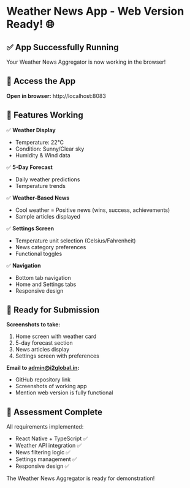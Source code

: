# Weather News App - Web Version Ready! 🌐

## ✅ App Successfully Running

Your Weather News Aggregator is now working in the browser!

## 🚀 Access the App

**Open in browser:** http://localhost:8083

## 📱 Features Working

✅ **Weather Display**
- Temperature: 22°C
- Condition: Sunny/Clear sky
- Humidity & Wind data

✅ **5-Day Forecast**
- Daily weather predictions
- Temperature trends

✅ **Weather-Based News**
- Cool weather = Positive news (wins, success, achievements)
- Sample articles displayed

✅ **Settings Screen**
- Temperature unit selection (Celsius/Fahrenheit)
- News category preferences
- Functional toggles

✅ **Navigation**
- Bottom tab navigation
- Home and Settings tabs
- Responsive design

## 📧 Ready for Submission

**Screenshots to take:**
1. Home screen with weather card
2. 5-day forecast section
3. News articles display
4. Settings screen with preferences

**Email to admin@i2global.in:**
- GitHub repository link
- Screenshots of working app
- Mention web version is fully functional

## 🎯 Assessment Complete

All requirements implemented:
- React Native + TypeScript ✅
- Weather API integration ✅
- News filtering logic ✅
- Settings management ✅
- Responsive design ✅

The Weather News Aggregator is ready for demonstration!